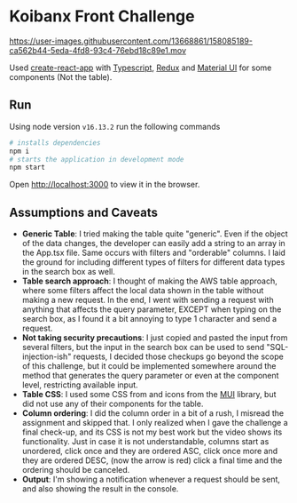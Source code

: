 # Koibanx Front Challenge


https://user-images.githubusercontent.com/13668861/158085189-ca562b44-5eda-4fd8-93c4-76ebd18c89e1.mov


Used [create-react-app](https://create-react-app.dev/) with [Typescript](https://www.typescriptlang.org/), [Redux](https://redux.js.org/) and [Material UI](https://mui.com/) for some components (Not the table).

## Run

Using node version `v16.13.2` run the following commands

```bash
# installs dependencies
npm i 
# starts the application in development mode
npm start
```
Open [http://localhost:3000](http://localhost:3000) to view it in the browser.

## Assumptions and Caveats 

- **Generic Table**: I tried making the table quite "generic". Even if the object of the data changes, the developer can
easily add a string to an array in the App.tsx file. Same occurs with filters and "orderable" columns. I laid the ground for
 including different types of filters for different data types in the search box as well.
- **Table search approach**: I thought of making the AWS table approach, where some filters affect the local data shown in
 the table without making a new request. In the end, I went with sending a request with anything that affects the query 
parameter, EXCEPT when typing on the search box, as I found it a bit annoying to type 1 character and send a request.
- **Not taking security precautions**: I just copied and pasted the input from several filters, but the input in the 
search box can be used to send "SQL-injection-ish" requests, I decided those checkups go beyond the scope of this challenge, 
 but it could be implemented somewhere around the method that generates the query parameter or even at the component level, 
restricting available input.
- **Table CSS**: I used some CSS from and icons from the [MUI](https://mui.com/) library, but did not use any of their components
 for the table.
- **Column ordering**: I did the column order in a bit of a rush, I misread the assignment and skipped that. I only realized when I gave the challenge a final check-up, and its CSS is not my best work but the video shows its functionality. Just in case it is not understandable, columns start as unordered, click once and they are ordered ASC, click once more and they are ordered DESC, (now the arrow is red) click a final time and the ordering should be canceled.
- **Output**: I'm showing a notification whenever a request should be sent, and also showing the result in the console.
